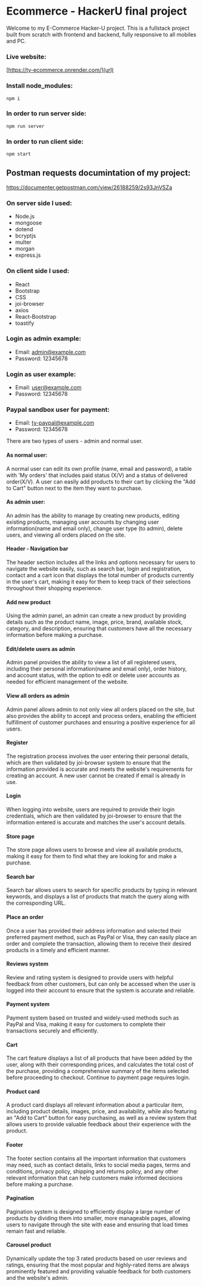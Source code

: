 # Ecommerce - HackerU final project

Welcome to my E-Commerce Hacker-U project. This is a fullstack project built from scratch with frontend and backend, fully responsive to all mobiles and PC.

### Live website:

[https://ty-ecommerce.onrender.com/](url)

### Install node_modules:
`npm i`

### In order to run server side:
`npm run server`

### In order to run client side:
`npm start`

## Postman requests documintation of my project:
https://documenter.getpostman.com/view/26188259/2s93JnVSZa

### On server side I used:
* Node.js
* mongoose
* dotend
* bcryptjs
* multer
* morgan
* express.js

### On client side I used:
* React
* Bootstrap
* CSS
* joi-browser
* axios
* React-Bootstrap
* toastify

### Login as admin example:
- Email: admin@example.com
- Password: 12345678

### Login as user example:
- Email: user@example.com
- Password: 12345678

### Paypal sandbox user for payment:
- Email: ty-paypal@example.com
- Password: 12345678

There are two types of users - admin and normal user.
#### As normal user:
A normal user can edit its own profile (name, email and password), a table with 'My orders' that includes paid status (X/V) and a status of delivered order(X/V).
A user can easily add products to their cart by clicking the "Add to Cart" button next to the item they want to purchase.

#### As admin user:
An admin has the ability to manage by creating new products, editing existing products, managing user accounts by changing user information(name and email only), change user type (to admin), delete users, and viewing all orders placed on the site.


#### Header - Navigation bar
The header section includes all the links and options necessary for users to navigate the website easily, such as search bar, login and registration, contact and a cart icon that displays the total number of products currently in the user's cart, making it easy for them to keep track of their selections throughout their shopping experience.

#### Add new product
Using the admin panel, an admin can create a new product by providing details such as the product name, image, price, brand, available stock, category, and description, ensuring that customers have all the necessary information before making a purchase.

#### Edit/delete users as admin
Admin panel provides the ability to view a list of all registered users, including their personal information(name and email only), order history, and account status, with the option to edit or delete user accounts as needed for efficient management of the website.

#### View all orders as admin
Admin panel allows admin to not only view all orders placed on the site, but also provides the ability to accept and process orders, enabling the efficient fulfillment of customer purchases and ensuring a positive experience for all users.

#### Register
The registration process involves the user entering their personal details, which are then validated by joi-browser system to ensure that the information provided is accurate and meets the website's requirements for creating an account. A new user cannot be created if email is already in use.

#### Login
When logging into website, users are required to provide their login credentials, which are then validated by joi-browser to ensure that the information entered is accurate and matches the user's account details.

#### Store page
The store page allows users to browse and view all available products, making it easy for them to find what they are looking for and make a purchase.

#### Search bar
Search bar allows users to search for specific products by typing in relevant keywords, and displays a list of products that match the query along with the corresponding URL.

#### Place an order
Once a user has provided their address information and selected their preferred payment method, such as PayPal or Visa, they can easily place an order and complete the transaction, allowing them to receive their desired products in a timely and efficient manner.

#### Reviews system
Review and rating system is designed to provide users with helpful feedback from other customers, but can only be accessed when the user is logged into their account to ensure that the system is accurate and reliable.

#### Payment system
Payment system based on trusted and widely-used methods such as PayPal and Visa, making it easy for customers to complete their transactions securely and efficiently.

#### Cart
The cart feature displays a list of all products that have been added by the user, along with their corresponding prices, and calculates the total cost of the purchase, providing a comprehensive summary of the items selected before proceeding to checkout.
Continue to payment page requires login.

#### Product card
A product card displays all relevant information about a particular item, including product details, images, price, and availability, while also featuring an "Add to Cart" button for easy purchasing, as well as a review system that allows users to provide valuable feedback about their experience with the product.

#### Footer
The footer section contains all the important information that customers may need, such as contact details, links to social media pages, terms and conditions, privacy policy, shipping and returns policy, and any other relevant information that can help customers make informed decisions before making a purchase.

#### Pagination
Pagination system is designed to efficiently display a large number of products by dividing them into smaller, more manageable pages, allowing users to navigate through the site with ease and ensuring that load times remain fast and reliable.

#### Carousel product
Dynamically update the top 3 rated products based on user reviews and ratings, ensuring that the most popular and highly-rated items are always prominently featured and providing valuable feedback for both customers and the website's admin.

#### 
